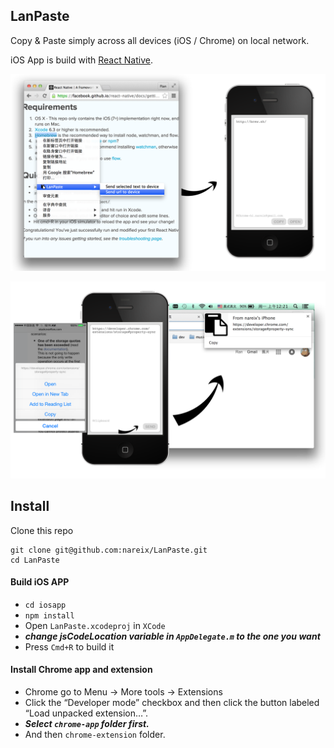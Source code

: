 LanPaste
----

Copy & Paste simply across all devices (iOS / Chrome) on local network.

iOS App is build with [React Native](https://github.com/facebook/react-native).

![copy in chrome paste in iOS App](pic/income.png)

![copy in iOS App paste in Chrome](pic/outcome.png)

Install
----

Clone this repo
```
git clone git@github.com:nareix/LanPaste.git
cd LanPaste
```

#### Build iOS APP

- `cd iosapp`
- `npm install`
- Open `LanPaste.xcodeproj` in `XCode`
- ***change jsCodeLocation variable in `AppDelegate.m` to the one you want***
- Press `Cmd+R` to build it

#### Install Chrome app and extension

- Chrome go to Menu -> More tools -> Extensions
- Click the “Developer mode” checkbox and then click the button labeled “Load unpacked extension…”.
- ***Select `chrome-app` folder first.***
- And then `chrome-extension` folder.

